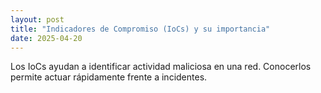 ```yaml
---
layout: post
title: "Indicadores de Compromiso (IoCs) y su importancia"
date: 2025-04-20
---
```


Los IoCs ayudan a identificar actividad maliciosa en una red. Conocerlos permite actuar rápidamente frente a incidentes.
